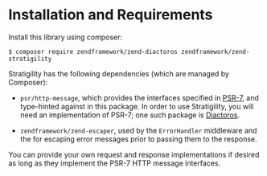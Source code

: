 # Installation and Requirements

Install this library using composer:

```console
$ composer require zendframework/zend-diactoros zendframework/zend-stratigility
```

Stratigility has the following dependencies (which are managed by Composer):

- `psr/http-message`, which provides the interfaces specified in [PSR-7](http://www.php-fig.org/psr/psr-7),
  and type-hinted against in this package. In order to use Stratigility, you will need an
  implementation of PSR-7; one such package is
  [Diactoros](https://zendframework.github.io/zend-diactoros/).

- `zendframework/zend-escaper`, used by the `ErrorHandler` middleware and the
  for escaping error messages prior to passing them to the response.

You can provide your own request and response implementations if desired as long as they implement
the PSR-7 HTTP message interfaces.
